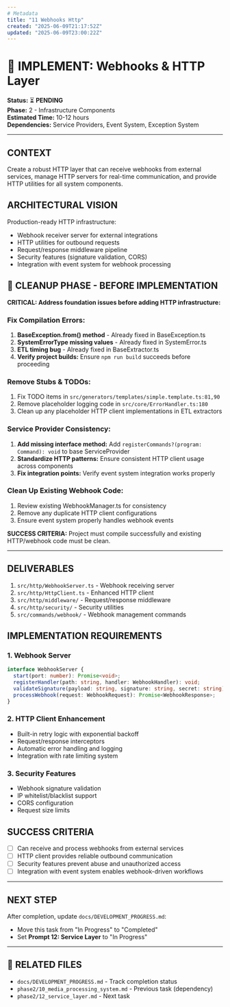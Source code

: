 ```yaml
---
# Metadata
title: "11 Webhooks Http"
created: "2025-06-09T21:17:52Z"
updated: "2025-06-09T23:00:22Z"
---
```


# 🔗 IMPLEMENT: Webhooks & HTTP Layer

**Status:** ⏳ **PENDING**  
**Phase:** 2 - Infrastructure Components  
**Estimated Time:** 10-12 hours  
**Dependencies:** Service Providers, Event System, Exception System  

---

## CONTEXT
Create a robust HTTP layer that can receive webhooks from external services, manage HTTP servers for real-time communication, and provide HTTP utilities for all system components.

## ARCHITECTURAL VISION
Production-ready HTTP infrastructure:
- Webhook receiver server for external integrations
- HTTP utilities for outbound requests
- Request/response middleware pipeline
- Security features (signature validation, CORS)
- Integration with event system for webhook processing

## 🧹 **CLEANUP PHASE - BEFORE IMPLEMENTATION**

**CRITICAL: Address foundation issues before adding HTTP infrastructure:**

### **Fix Compilation Errors:**
1. **BaseException.from() method** - Already fixed in BaseException.ts
2. **SystemErrorType missing values** - Already fixed in SystemError.ts  
3. **ETL timing bug** - Already fixed in BaseExtractor.ts
4. **Verify project builds:** Ensure `npm run build` succeeds before proceeding

### **Remove Stubs & TODOs:**
1. Fix TODO items in `src/generators/templates/simple.template.ts:81,90`
2. Remove placeholder logging code in `src/core/ErrorHandler.ts:180`
3. Clean up any placeholder HTTP client implementations in ETL extractors

### **Service Provider Consistency:**
1. **Add missing interface method:** Add `registerCommands?(program: Command): void` to base ServiceProvider
2. **Standardize HTTP patterns:** Ensure consistent HTTP client usage across components
3. **Fix integration points:** Verify event system integration works properly

### **Clean Up Existing Webhook Code:**
1. Review existing WebhookManager.ts for consistency
2. Remove any duplicate HTTP client configurations
3. Ensure event system properly handles webhook events

**SUCCESS CRITERIA:** Project must compile successfully and existing HTTP/webhook code must be clean.

---

## DELIVERABLES
1. `src/http/WebhookServer.ts` - Webhook receiving server
2. `src/http/HttpClient.ts` - Enhanced HTTP client
3. `src/http/middleware/` - Request/response middleware
4. `src/http/security/` - Security utilities
5. `src/commands/webhook/` - Webhook management commands

## IMPLEMENTATION REQUIREMENTS

### 1. Webhook Server
```typescript
interface WebhookServer {
  start(port: number): Promise<void>;
  registerHandler(path: string, handler: WebhookHandler): void;
  validateSignature(payload: string, signature: string, secret: string): boolean;
  processWebhook(request: WebhookRequest): Promise<WebhookResponse>;
}
```

### 2. HTTP Client Enhancement
- Built-in retry logic with exponential backoff
- Request/response interceptors
- Automatic error handling and logging
- Integration with rate limiting system

### 3. Security Features
- Webhook signature validation
- IP whitelist/blacklist support
- CORS configuration
- Request size limits

## SUCCESS CRITERIA
- [ ] Can receive and process webhooks from external services
- [ ] HTTP client provides reliable outbound communication
- [ ] Security features prevent abuse and unauthorized access
- [ ] Integration with event system enables webhook-driven workflows

---

## NEXT STEP
After completion, update `docs/DEVELOPMENT_PROGRESS.md`:
- Move this task from "In Progress" to "Completed"
- Set **Prompt 12: Service Layer** to "In Progress"

---

## 🔗 **RELATED FILES**
- `docs/DEVELOPMENT_PROGRESS.md` - Track completion status
- `phase2/10_media_processing_system.md` - Previous task (dependency)
- `phase2/12_service_layer.md` - Next task 